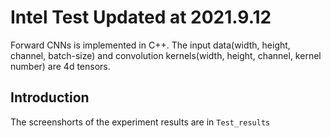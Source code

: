 # Intel Test Updated at 2021.9.12
Forward CNNs is implemented in C++. The input data(width, height, channel, batch-size) and convolution kernels(width, height, channel, kernel number) are 4d tensors.
## Introduction
The screenshorts of the experiment results are in `Test_results`
